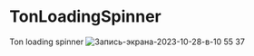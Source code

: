 # TonLoadingSpinner
Ton loading spinner
![Запись-экрана-2023-10-28-в-10 55 37](https://github.com/larkes-cyber/TonLoadingSpinner/assets/79082708/7f56ca1c-d9bc-4ccf-baba-758b21fba255)

